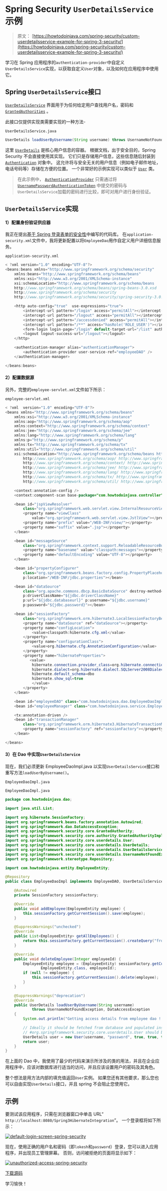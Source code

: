 # Spring Security `UserDetailsS​​ervice`示例

> 原文： [https://howtodoinjava.com/spring-security/custom-userdetailsservice-example-for-spring-3-security/](https://howtodoinjava.com/spring-security/custom-userdetailsservice-example-for-spring-3-security/)

学习在 Spring 应用程序的`authentication-provider`中自定义`UserDetailsService`实现，以获取自定义`User`对象，以及如何在应用程序中使用它。

## Spring `UserDetailsS​​ervice`接口

[`UserDetailsService`](http://static.springsource.org/spring-security/site/docs/3.0.x/apidocs/org/springframework/security/core/userdetails/UserDetailsService.html) 界面用于为任何给定用户查找用户名，密码和 [`GrantedAuthorities`](http://static.springsource.org/spring-security/site/docs/3.0.x/apidocs/org/springframework/security/core/GrantedAuthority.html) 。

此接口仅提供实现类需要实现的一种方法-

`UserDetailsService.java`

```java
UserDetails loadUserByUsername(String username) throws UsernameNotFoundException;

```

这里 [`UserDetails`](http://static.springsource.org/spring-security/site/docs/3.0.x/apidocs/org/springframework/security/core/userdetails/UserDetails.html) 是核心用户信息的容器。 根据文档，出于安全目的，Spring Security 不会直接使用其实现。 它们只是存储用户信息，这些信息随后封装到 [`Authentication`](http://static.springsource.org/spring-security/site/docs/3.0.x/apidocs/org/springframework/security/core/Authentication.html) 对象中。 这允许将与安全无关的用户信息（例如电子邮件地址，电话号码等）存储在方便的位置。 一个非常好的示例实现可以类似于 [`User`](http://static.springsource.org/spring-security/site/docs/3.0.x/apidocs/org/springframework/security/core/userdetails/User.html) 类。

> 在此示例中， [`AuthenticationProvider`](http://static.springsource.org/spring-security/site/docs/3.0.x/apidocs/org/springframework/security/authentication/AuthenticationProvider.html) 只需通过将 [`UsernamePasswordAuthenticationToken`](http://static.springsource.org/spring-security/site/docs/3.0.x/apidocs/org/springframework/security/authentication/UsernamePasswordAuthenticationToken.html) 中提交的密码与`UserDetailsService`加载的密码进行比较，即可对用户进行身份验证。

## `UserDetailsS​​ervice`实现

#### 1）配置身份验证供应器

我正在提出[基于 Spring 登录表单的安全性](//howtodoinjava.com/spring/spring-security/login-form-based-spring-3-security-example/)中编写的代码库。 在`application-security.xml`文件中，我将更新配置以将`EmployeeDao`用作自定义用户详细信息服务。

`application-security.xml`

```java
< ?xml version="1.0" encoding="UTF-8"?>
<beans:beans xmlns="http://www.springframework.org/schema/security"
	xmlns:beans="http://www.springframework.org/schema/beans"
	xmlns:xsi="http://www.w3.org/2001/XMLSchema-instance"
	xsi:schemaLocation="http://www.springframework.org/schema/beans
	http://www.springframework.org/schema/beans/spring-beans-3.0.xsd
	http://www.springframework.org/schema/security
	http://www.springframework.org/schema/security/spring-security-3.0.3.xsd">

	<http auto-config="true"  use-expressions="true">
		<intercept-url pattern="/login" access="permitAll"></intercept-url>
		<intercept-url pattern="/logout" access="permitAll"></intercept-url>
		<intercept-url pattern="/accessdenied" access="permitAll"></intercept-url>
		<intercept-url pattern="/**" access="hasRole('ROLE_USER')"></intercept-url>
		<form-login login-page="/login" default-target-url="/list" authentication-failure-url="/accessdenied"></form-login>
		<logout logout-success-url="/logout"></logout>
	</http>

	<authentication-manager alias="authenticationManager">
		<authentication-provider user-service-ref="employeeDAO" />
	</authentication-manager>

</beans:beans>

```

#### 2）配置数据源

另外，完整的`employee-servlet.xml`文件如下所示：

`employee-servlet.xml`

```java
< ?xml  version="1.0" encoding="UTF-8"?>
<beans xmlns="http://www.springframework.org/schema/beans"
    xmlns:xsi="http://www.w3.org/2001/XMLSchema-instance"
    xmlns:aop="http://www.springframework.org/schema/aop"
    xmlns:context="http://www.springframework.org/schema/context"
    xmlns:jee="http://www.springframework.org/schema/jee"
    xmlns:lang="http://www.springframework.org/schema/lang"
    xmlns:p="http://www.springframework.org/schema/p"
    xmlns:tx="http://www.springframework.org/schema/tx"
    xmlns:util="http://www.springframework.org/schema/util"
    xsi:schemaLocation="http://www.springframework.org/schema/beans http://www.springframework.org/schema/beans/spring-beans.xsd
        http://www.springframework.org/schema/aop/ http://www.springframework.org/schema/aop/spring-aop.xsd
        http://www.springframework.org/schema/context/ http://www.springframework.org/schema/context/spring-context.xsd
        http://www.springframework.org/schema/jee/ http://www.springframework.org/schema/jee/spring-jee.xsd
        http://www.springframework.org/schema/lang/ http://www.springframework.org/schema/lang/spring-lang.xsd
        http://www.springframework.org/schema/tx/ http://www.springframework.org/schema/tx/spring-tx.xsd
        http://www.springframework.org/schema/util/ http://www.springframework.org/schema/util/spring-util.xsd">

    <context:annotation-config />
    <context:component-scan base-package="com.howtodoinjava.controller" />

    <bean id="jspViewResolver"
        class="org.springframework.web.servlet.view.InternalResourceViewResolver">
        <property name="viewClass"
            value="org.springframework.web.servlet.view.JstlView"></property>
        <property name="prefix" value="/WEB-INF/view/"></property>
        <property name="suffix" value=".jsp"></property>
    </bean>

    <bean id="messageSource"
        class="org.springframework.context.support.ReloadableResourceBundleMessageSource">
        <property name="basename" value="classpath:messages"></property>
        <property name="defaultEncoding" value="UTF-8"></property>
    </bean>

    <bean id="propertyConfigurer"
        class="org.springframework.beans.factory.config.PropertyPlaceholderConfigurer"
        p:location="/WEB-INF/jdbc.properties"></bean>

    <bean id="dataSource"
        class="org.apache.commons.dbcp.BasicDataSource" destroy-method="close"
        p:driverClassName="${jdbc.driverClassName}"
        p:url="${jdbc.databaseurl}" p:username="${jdbc.username}"
        p:password="${jdbc.password}"></bean>

    <bean id="sessionFactory"
        class="org.springframework.orm.hibernate3.LocalSessionFactoryBean">
        <property name="dataSource" ref="dataSource"></property>
        <property name="configLocation">
            <value>classpath:hibernate.cfg.xml</value>
        </property>
        <property name="configurationClass">
            <value>org.hibernate.cfg.AnnotationConfiguration</value>
        </property>
        <property name="hibernateProperties">
           <value>
            hibernate.connection.provider_class=org.hibernate.connection.C3P0ConnectionProvider
            hibernate.dialect=org.hibernate.dialect.SQLServer2008Dialect
            hibernate.default_schema=dbo
            hibernate.show_sql=true
       		</value>
        </property>
    </bean>

    <bean id="employeeDAO" class="com.howtodoinjava.dao.EmployeeDaoImpl"></bean>
    <bean id="employeeManager" class="com.howtodoinjava.service.EmployeeManagerImpl"></bean>

    <tx:annotation-driven />
    <bean id="transactionManager"
        class="org.springframework.orm.hibernate3.HibernateTransactionManager">
        <property name="sessionFactory" ref="sessionFactory"></property>
    </bean>

</beans>

```

#### 3）在 Dao 中实现`UserDetailsS​​ervice`

现在，我们必须更新 EmployeeDaoImpl.java 以实现`UserDetailsService`接口和重写方法`loadUserByUsername()`。

`EmployeeDaoImpl.java`

`EmployeeDaoImpl.java`

```java
package com.howtodoinjava.dao;

import java.util.List;

import org.hibernate.SessionFactory;
import org.springframework.beans.factory.annotation.Autowired;
import org.springframework.dao.DataAccessException;
import org.springframework.security.core.GrantedAuthority;
import org.springframework.security.core.authority.GrantedAuthorityImpl;
import org.springframework.security.core.userdetails.User;
import org.springframework.security.core.userdetails.UserDetails;
import org.springframework.security.core.userdetails.UserDetailsService;
import org.springframework.security.core.userdetails.UsernameNotFoundException;
import org.springframework.stereotype.Repository;

import com.howtodoinjava.entity.EmployeeEntity;

@Repository
public class EmployeeDaoImpl implements EmployeeDAO, UserDetailsService  {

	@Autowired
    private SessionFactory sessionFactory;

	@Override
	public void addEmployee(EmployeeEntity employee) {
		this.sessionFactory.getCurrentSession().save(employee);
	}

	@SuppressWarnings("unchecked")
	@Override
	public List<EmployeeEntity> getAllEmployees() {
		return this.sessionFactory.getCurrentSession().createQuery("from Employee").list();
	}

	@Override
	public void deleteEmployee(Integer employeeId) {
		EmployeeEntity employee = (EmployeeEntity) sessionFactory.getCurrentSession().load(
				EmployeeEntity.class, employeeId);
        if (null != employee) {
        	this.sessionFactory.getCurrentSession().delete(employee);
        }
	}

	@SuppressWarnings("deprecation")
	@Override
	public UserDetails loadUserByUsername(String username)
			throws UsernameNotFoundException, DataAccessException
	{
		System.out.println("Getting access details from employee dao !!");

		// Ideally it should be fetched from database and populated instance of
		// #org.springframework.security.core.userdetails.User should be returned from this method
		UserDetails user = new User(username, "password", true, true, true, true, new GrantedAuthority[]{ new GrantedAuthorityImpl("ROLE_USER") });
		return user;
	}
}

```

在上面的 Dao 中，我使用了最少的代码来演示所涉及的类的用法，并且在企业应用程序中，应该对数据库进行适当的访问，并且应该设置用户的密码及其角色。

整个想法是用方法内部的填充值返回`User`实例。 如果您还有其他要求，那么您也可以自由实现`UserDetails`接口，并且 spring 不会阻止您使用它。

## 示例

要测试该应用程序，只需在浏览器窗口中单击 URL“ `http://localhost:8080/Spring3HibernateIntegration`”。 一个登录框将如下所示：

[![default-login-screen-spring-security](img/12a8c753494e45e488d70fc29eb26dfd.jpg)](https://howtodoinjava.files.wordpress.com/2013/04/default-login-screen-spring-security.png)

现在，使用正确的用户名和密码（即`lokesh`和`password`）登录，您可以进入应用程序，并出现员工管理屏幕。 否则，访问被拒绝的页面将显示如下：

[![unauthorized-access-spring-security](img/19ecb00115022511d132556e82595736.jpg)](https://howtodoinjava.files.wordpress.com/2013/04/unauthorized-access-spring-security.png)

[下载源码](https://drive.google.com/file/d/0B7yo2HclmjI4MGtCNEJVYnVRMEU/edit?usp=sharing)

学习愉快！